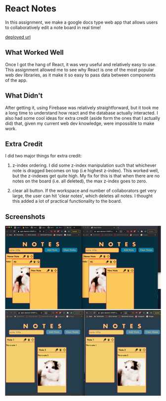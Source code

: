 # React Notes

In this assignment, we make a google docs type web app that allows users to collaboratively edit a note board in real time!

[deployed url](https://epic-davinci-21f0f7.netlify.app/)

## What Worked Well

Once I got the hang of React, it was very useful and relatively easy to use. This assignment allowed me to see why React is one of the most popular web dev libraries, as it make it so easy to pass data between components of the app.

## What Didn't

After getting it, using Firebase was relatively straightforward, but it took me a long time to understand how react and the database actually interacted. I also had some cool ideas for extra credit (aside form the ones that I actually did) that, given my current web dev knowledge, were impossible to make work.

## Extra Credit

I did two major things for extra credit:

1) z-index ordering. I did some z-index manipulation such that whichever note is dragged becomes on top (i.e highest z-index). This worked well, but the z-indexes get quite high. My fix for this is that when there are no notes on the board (i.e. all deleted), the max z-index goes to zero.

2) clear all button. If the workspace and number of collaborators get very large, the user can hit 'clear notes', which deletes all notes. I thought this added a lot of practical functionality to the board.

## Screenshots
![](scr.gif)
![](sc.png)
